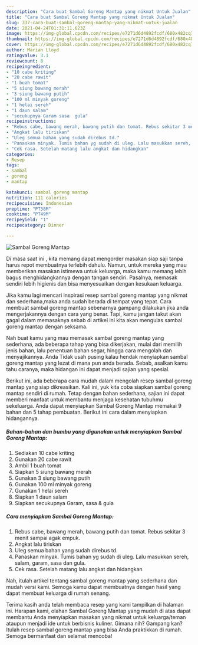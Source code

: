 ```yaml
---
description: "Cara buat Sambal Goreng Mantap yang nikmat Untuk Jualan"
title: "Cara buat Sambal Goreng Mantap yang nikmat Untuk Jualan"
slug: 337-cara-buat-sambal-goreng-mantap-yang-nikmat-untuk-jualan
date: 2021-04-24T01:31:11.623Z
image: https://img-global.cpcdn.com/recipes/e7271d6d4892fcdf/680x482cq70/sambal-goreng-mantap-foto-resep-utama.jpg
thumbnail: https://img-global.cpcdn.com/recipes/e7271d6d4892fcdf/680x482cq70/sambal-goreng-mantap-foto-resep-utama.jpg
cover: https://img-global.cpcdn.com/recipes/e7271d6d4892fcdf/680x482cq70/sambal-goreng-mantap-foto-resep-utama.jpg
author: Marian Lloyd
ratingvalue: 3.1
reviewcount: 8
recipeingredient:
- "10 cabe kriting"
- "20 cabe rawit"
- "1 buah tomat"
- "5 siung bawang merah"
- "3 siung bawang putih"
- "100 ml minyak goreng"
- "1 helai sereh"
- "1 daun salam"
- "secukupnya Garam sasa  gula"
recipeinstructions:
- "Rebus cabe, bawang merah, bawang putih dan tomat. Rebus sekitar 3 menit sampai agak empuk."
- "Angkat lalu tiriskan"
- "Uleg semua bahan yang sudah direbus td."
- "Panaskan minyak. Tumis bahan yg sudah di uleg. Lalu masukkan sereh, salam, garam, sasa dan gula."
- "Cek rasa. Setelah matang lalu angkat dan hidangkan"
categories:
- Resep
tags:
- sambal
- goreng
- mantap

katakunci: sambal goreng mantap 
nutrition: 111 calories
recipecuisine: Indonesian
preptime: "PT38M"
cooktime: "PT49M"
recipeyield: "1"
recipecategory: Dinner

---
```



![Sambal Goreng Mantap](https://img-global.cpcdn.com/recipes/e7271d6d4892fcdf/680x482cq70/sambal-goreng-mantap-foto-resep-utama.jpg)

Di masa  saat ini , kita memang dapat mengorder masakan siap saji tanpa harus repot membuatnya terlebih dahulu. Namun, untuk mereka yang mau memberikan masakan istimewa untuk keluarga, maka kamu memang lebih bagus menghidangkannya dengan tangan sendiri. Pasalnya, memasak sendiri lebih higienis dan bisa menyesuaikan dengan kesukaan keluarga.

Jika kamu lagi mencari inspirasi resep sambal goreng mantap yang nikmat dan sederhana,maka anda sudah berada di tempat yang tepat. Cara membuat sambal goreng mantap  sebenarnya gampang dilakukan jika anda mengerjakannya dengan cara yang benar. Tapi, kamu jangan takut akan gagal dalam memasaknya 
sebab di artikel ini kita akan mengulas sambal goreng mantap dengan seksama.  



Nah buat kamu yang mau memasak sambal goreng mantap yang sederhana, ada beberapa tahap yang bisa dikerjakan, mulai dari memilih jenis bahan, lalu penentuan bahan segar, hingga cara mengolah dan menyajikannya. Anda Tidak usah pusing kalau hendak menyiapkan sambal goreng mantap yang lezat di mana pun anda berada. Sebab, asalkan kamu  tahu caranya, maka hidangan ini dapat menjadi sajian yang spesial.

Berikut ini, ada beberapa cara mudah dalam mengolah resep sambal goreng mantap yang siap dikreasikan. Kali ini, yuk kita coba siapkan sambal goreng mantap sendiri di rumah. Tetap dengan bahan sederhana, sajian ini dapat memberi manfaat untuk membantu menjaga kesehatan tubuhmu sekeluarga. Anda dapat menyiapkan Sambal Goreng Mantap memakai 9 bahan dan 5 tahap pembuatan. Berikut ini cara dalam menyiapkan hidangannya.

<!--inarticleads1-->

##### Bahan-bahan dan bumbu yang digunakan untuk menyiapkan Sambal Goreng Mantap:

1. Sediakan 10 cabe kriting
1. Gunakan 20 cabe rawit
1. Ambil 1 buah tomat
1. Siapkan 5 siung bawang merah
1. Gunakan 3 siung bawang putih
1. Gunakan 100 ml minyak goreng
1. Gunakan 1 helai sereh
1. Siapkan 1 daun salam
1. Siapkan secukupnya Garam, sasa &amp; gula




<!--inarticleads2-->

##### Cara menyiapkan Sambal Goreng Mantap:

1. Rebus cabe, bawang merah, bawang putih dan tomat. Rebus sekitar 3 menit sampai agak empuk.
1. Angkat lalu tiriskan
1. Uleg semua bahan yang sudah direbus td.
1. Panaskan minyak. Tumis bahan yg sudah di uleg. Lalu masukkan sereh, salam, garam, sasa dan gula.
1. Cek rasa. Setelah matang lalu angkat dan hidangkan




Nah, itulah artikel tentang  sambal goreng mantap  yang sederhana dan mudah versi kami. Semoga kamu dapat membuatnya dengan hasil yang dapat membuat keluarga di rumah senang. 

Terima kasih anda telah membaca resep yang kami tampilkan di halaman ini. Harapan kami, olahan  Sambal Goreng Mantap yang mudah di atas dapat membantu Anda menyiapkan masakan yang nikmat untuk keluarga/teman ataupun menjadi ide untuk berbisnis kuliner. Gimana nih? Gampang kan? Itulah resep sambal goreng mantap yang bisa Anda praktikkan di rumah. Semoga bermanfaat dan selamat mencoba!

